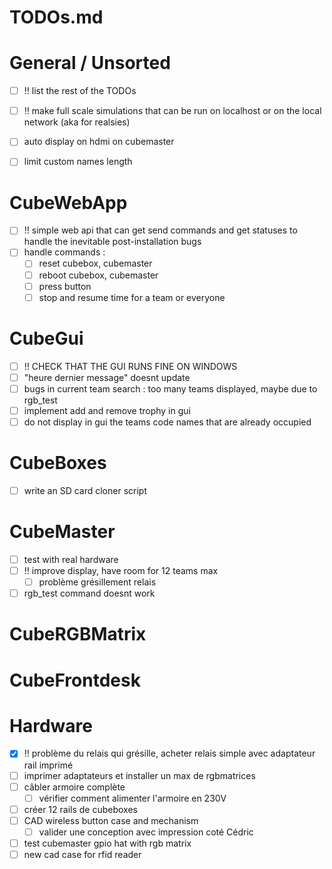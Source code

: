 # TODOs.md

# General / Unsorted

- [ ] !! list the rest of the TODOs
- [ ] !! make full scale simulations that can be run on localhost or on the local network (aka for realsies)
- [ ] auto display on hdmi on cubemaster
- [ ] limit custom names length


# CubeWebApp

- [ ] !! simple web api that can get send commands and get statuses to handle the inevitable post-installation bugs
- [ ] handle commands :
    - [ ] reset cubebox, cubemaster
    - [ ] reboot cubebox, cubemaster
    - [ ] press button
    - [ ] stop and resume time for a team or everyone

# CubeGui

- [ ] !! CHECK THAT THE GUI RUNS FINE ON WINDOWS
- [ ] "heure dernier message" doesnt update
- [ ] bugs in current team search : too many teams displayed, maybe due to rgb_test
- [ ] implement add and remove trophy in gui
- [ ] do not display in gui the teams code names that are already occupied

# CubeBoxes

- [ ] write an SD card cloner script

# CubeMaster

- [ ] test with real hardware
- [ ] !! improve display, have room for 12 teams max
    - [ ] problème grésillement relais
- [ ] rgb_test command doesnt work

# CubeRGBMatrix


# CubeFrontdesk


# Hardware

- [x] !! problème du relais qui grésille, acheter relais simple avec adaptateur rail imprimé
- [ ] imprimer adaptateurs et installer un max de rgbmatrices
- [ ] câbler armoire complète
    - [ ] vérifier comment alimenter l'armoire en 230V
- [ ] créer 12 rails de cubeboxes
- [ ] CAD wireless button case and mechanism
    - [ ] valider une conception avec impression coté Cédric
- [ ] test cubemaster gpio hat with rgb matrix
- [ ] new cad case for rfid reader

